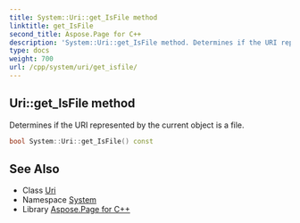 ```yaml
---
title: System::Uri::get_IsFile method
linktitle: get_IsFile
second_title: Aspose.Page for C++
description: 'System::Uri::get_IsFile method. Determines if the URI represented by the current object is a file in C++.'
type: docs
weight: 700
url: /cpp/system/uri/get_isfile/
---
```

## Uri::get_IsFile method


Determines if the URI represented by the current object is a file.

```cpp
bool System::Uri::get_IsFile() const
```

## See Also

* Class [Uri](../)
* Namespace [System](../../)
* Library [Aspose.Page for C++](../../../)
